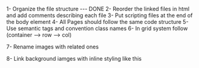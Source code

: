 1- Organize the file structure --- DONE
2- Reorder the linked files in html and add comments describing each file
3- Put scripting files at the end of the body element
4- All Pages should follow the same code structure
5- Use semantic tags and convention class names
6- In grid system follow (container --> row --> col)

<section> 
  <div class = "container"> 
    <div class = "row">
      <div class = "col">
        <!-- content -->
      </div>
    </div>
  </div>
</section>

7- Rename images with related ones

8- Link background iamges with inline styling like this

 <section
      class="hero"
      style="background-image: url(./assets/images/home-bg.jpg)"
    >
  </section>
